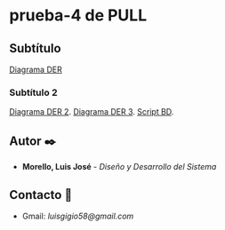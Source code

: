 # prueba-4 de PULL
## Subtítulo 
[Diagrama DER](https://github.com/lucho1157/prueba-4/blob/main/ASSETS/IMG/Diagrama%20DER.PNG)
### Subtítulo 2
[Diagrama DER 2](https://github.com/lucho1157/prueba-4/blob/main/ASSETS/IMG/LogoArgProg.png).
[Diagrama DER 3](https://github.com/lucho1157/prueba-4/blob/main/ASSETS/IMG/CapturaDER.PNG).
[Script BD](https://github.com/lucho1157/prueba-4/blob/main/porfolio3_jpa%20(2).sql).
## Autor ✒️
* **Morello, Luis José** - *Diseño y Desarrollo del Sistema*

## Contacto 📱
* Gmail: _luisgigio58@gmail.com_
